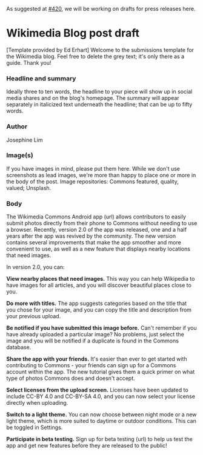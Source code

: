 As suggested at [#420](https://github.com/commons-app/apps-android-commons/issues/420), we will be working on drafts for press releases here.

# Wikimedia Blog post draft

[Template provided by Ed Erhart]
Welcome to the submissions template for the Wikimedia blog. Feel free to delete the grey text; it's only there as a guide. Thank you!

### Headline and summary
Ideally three to ten words, the headline to your piece will show up in social media shares and on the blog's homepage. The summary will appear separately in italicized text underneath the headline; that can be up to fifty words.

### Author
Josephine Lim

### Image(s) 
If you have images in mind, please put them here. While we don't use screenshots as lead images, we're more than happy to place one or more in the body of the post. Image repositories: Commons featured, quality, valued; Unsplash. 

### Body

The Wikimedia Commons Android app (url) allows contributors to easily submit photos directly from their phone to Commons without needing to use a browser. Recently, version 2.0 of the app was released, one and a half years after the app was revived by the community. The new version contains several improvements that make the app smoother and more convenient to use, as well as a new feature that displays nearby locations that need images.

In version 2.0, you can:

**View nearby places that need images.** This way you can help Wikipedia to have images for all articles, and you will discover beautiful places close to you.

**Do more with titles.** The app suggests categories based on the title that you chose for your image, and you can copy the title and description from your previous upload.

**Be notified if you have submitted this image before.** Can't remember if you have already uploaded a particular image? No problems, just select the image and you will be notified if a duplicate is found in the Commons database.

**Share the app with your friends.** It's easier than ever to get started with contributing to Commons - your friends can sign up for a Commons account within the app. The new tutorial gives them a quick primer on what type of photos Commons does and doesn't accept.

**Select licenses from the upload screen.** Licenses have been updated to include CC-BY 4.0 and CC-BY-SA 4.0, and you can now select your license directly when uploading.

**Switch to a light theme.** You can now choose between night mode or a new light theme, which is more suited to daytime or outdoor conditions. This can be toggled in Settings.

**Participate in beta testing.** Sign up for beta testing (url) to help us test the app and get new features before they are released to the public!
